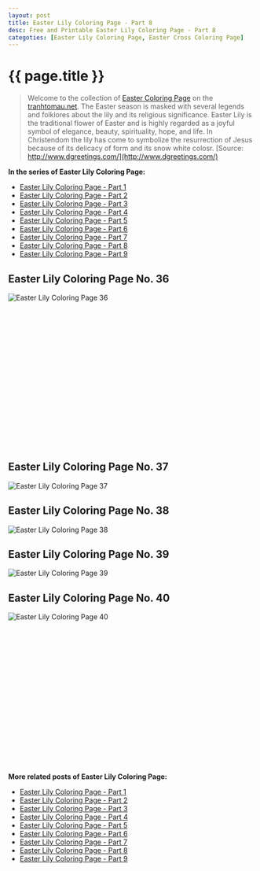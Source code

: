 ```yaml
---
layout: post
title: Easter Lily Coloring Page - Part 8
desc: Free and Printable Easter Lily Coloring Page - Part 8
categoties: [Easter Lily Coloring Page, Easter Cross Coloring Page]
---
```

{{ page.title }}
================
> Welcome to the collection of [Easter Coloring Page](http://tranhtomau.net/) on the [tranhtomau.net](http://tranhtomau.net/). The Easter season is masked with several legends and folklores about the lily and its religious significance. Easter Lily is the traditional flower of Easter and is highly regarded as a joyful symbol of elegance, beauty, spirituality, hope, and life. In Christendom the lily has come to symbolize the resurrection of Jesus because of its delicacy of form and its snow white colosr. [Source: http://www.dgreetings.com/](http://www.dgreetings.com/)

**In the series of Easter Lily Coloring Page:**

* [Easter Lily Coloring Page - Part 1](http://tranhtomau.net/2018/08/16/Easter-Lily-Coloring-Page-part-1.html)
* [Easter Lily Coloring Page - Part 2](http://tranhtomau.net/2018/08/16/Easter-Lily-Coloring-Page-part-2.html)
* [Easter Lily Coloring Page - Part 3](http://tranhtomau.net/2018/08/16/Easter-Lily-Coloring-Page-part-3.html)
* [Easter Lily Coloring Page - Part 4](http://tranhtomau.net/2018/08/16/Easter-Lily-Coloring-Page-part-4.html)
* [Easter Lily Coloring Page - Part 5](http://tranhtomau.net/2018/08/16/Easter-Lily-Coloring-Page-part-5.html)
* [Easter Lily Coloring Page - Part 6](http://tranhtomau.net/2018/08/16/Easter-Lily-Coloring-Page-part-6.html)
* [Easter Lily Coloring Page - Part 7](http://tranhtomau.net/2018/08/16/Easter-Lily-Coloring-Page-part-7.html)
* [Easter Lily Coloring Page - Part 8](http://tranhtomau.net/2018/08/16/Easter-Lily-Coloring-Page-part-8.html)
* [Easter Lily Coloring Page - Part 9](http://tranhtomau.net/2018/08/16/Easter-Lily-Coloring-Page-part-9.html)

## Easter Lily Coloring Page No. 36
![Easter Lily Coloring Page 36](http://tranhtomau.net/img2/Easter-Lily-Coloring-Page%20(36).jpg "Easter Lily Coloring Page 36")

<script async src="//pagead2.googlesyndication.com/pagead/js/adsbygoogle.js"></script><!-- Texxtonly --><ins class="adsbygoogle" style="display:inline-block;width:336px;height:280px" data-ad-client="ca-pub-6753140515841889" data-ad-slot="3207852233"></ins><script>(adsbygoogle = window.adsbygoogle || []).push({}); </script>

## Easter Lily Coloring Page No. 37
![Easter Lily Coloring Page 37](http://tranhtomau.net/img2/Easter-Lily-Coloring-Page%20(37).jpg "Easter Lily Coloring Page 37")

## Easter Lily Coloring Page No. 38
![Easter Lily Coloring Page 38](http://tranhtomau.net/img2/Easter-Lily-Coloring-Page%20(38).jpg "Easter Lily Coloring Page 38")

## Easter Lily Coloring Page No. 39
![Easter Lily Coloring Page 39](http://tranhtomau.net/img2/Easter-Lily-Coloring-Page%20(39).jpg "Easter Lily Coloring Page 39")

## Easter Lily Coloring Page No. 40
![Easter Lily Coloring Page 40](http://tranhtomau.net/img2/Easter-Lily-Coloring-Page%20(40).jpg "Easter Lily Coloring Page 40")

<script async src="//pagead2.googlesyndication.com/pagead/js/adsbygoogle.js"></script><!-- Texxtonly --><ins class="adsbygoogle" style="display:inline-block;width:336px;height:280px" data-ad-client="ca-pub-6753140515841889" data-ad-slot="3207852233"></ins><script>(adsbygoogle = window.adsbygoogle || []).push({}); </script>

**More related posts of Easter Lily Coloring Page:**

* [Easter Lily Coloring Page - Part 1](http://tranhtomau.net/2018/08/16/Easter-Lily-Coloring-Page-part-1.html)
* [Easter Lily Coloring Page - Part 2](http://tranhtomau.net/2018/08/16/Easter-Lily-Coloring-Page-part-2.html)
* [Easter Lily Coloring Page - Part 3](http://tranhtomau.net/2018/08/16/Easter-Lily-Coloring-Page-part-3.html)
* [Easter Lily Coloring Page - Part 4](http://tranhtomau.net/2018/08/16/Easter-Lily-Coloring-Page-part-4.html)
* [Easter Lily Coloring Page - Part 5](http://tranhtomau.net/2018/08/16/Easter-Lily-Coloring-Page-part-5.html)
* [Easter Lily Coloring Page - Part 6](http://tranhtomau.net/2018/08/16/Easter-Lily-Coloring-Page-part-6.html)
* [Easter Lily Coloring Page - Part 7](http://tranhtomau.net/2018/08/16/Easter-Lily-Coloring-Page-part-7.html)
* [Easter Lily Coloring Page - Part 8](http://tranhtomau.net/2018/08/16/Easter-Lily-Coloring-Page-part-8.html)
* [Easter Lily Coloring Page - Part 9](http://tranhtomau.net/2018/08/16/Easter-Lily-Coloring-Page-part-9.html)

